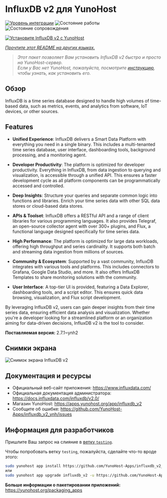 <!--
Важно: этот README был автоматически сгенерирован <https://github.com/YunoHost/apps/tree/master/tools/readme_generator>
Он НЕ ДОЛЖЕН редактироваться вручную.
-->

# InfluxDB v2 для YunoHost

[![Уровень интеграции](https://apps.yunohost.org/badge/integration/influxdb_v2)](https://ci-apps.yunohost.org/ci/apps/influxdb_v2/)
![Состояние работы](https://apps.yunohost.org/badge/state/influxdb_v2)
![Состояние сопровождения](https://apps.yunohost.org/badge/maintained/influxdb_v2)

[![Установите InfluxDB v2 с YunoHost](https://install-app.yunohost.org/install-with-yunohost.svg)](https://install-app.yunohost.org/?app=influxdb_v2)

*[Прочтите этот README на других языках.](./ALL_README.md)*

> *Этот пакет позволяет Вам установить InfluxDB v2 быстро и просто на YunoHost-сервер.*  
> *Если у Вас нет YunoHost, пожалуйста, посмотрите [инструкцию](https://yunohost.org/install), чтобы узнать, как установить его.*

## Обзор

InfluxDB is a time series database designed to handle high volumes of time-based data, such as metrics, events, and analytics from software, IoT devices, or other sources.

## Features

- **Unified Experience**: InfluxDB delivers a Smart Data Platform with everything you need in a single binary. This includes a multi-tenanted time series database, user interface, dashboarding tools, background processing, and a monitoring agent.

- **Developer Productivity**: The platform is optimized for developer productivity. Everything in InfluxDB, from data ingestion to querying and visualization, is accessible through a unified API. This ensures a faster development cycle as all platform components can be programmatically accessed and controlled.

- **Deep Insights**: Structure your queries and separate common logic into functions and libraries. Enrich your time series data with other SQL data stores or cloud-based data stores.

- **APIs & Toolset**: InfluxDB offers a RESTful API and a range of client libraries for various programming languages. It also provides Telegraf, an open-source collector agent with over 300+ plugins, and Flux, a functional language designed specifically for time series data.

- **High Performance**: The platform is optimized for large data workloads, offering high throughput and series cardinality. It supports both batch and streaming data ingestion from millions of sources.

- **Community & Ecosystem**: Supported by a vast community, InfluxDB integrates with various tools and platforms. This includes connectors to Grafana, Google Data Studio, and more. It also offers InfluxDB Templates to share monitoring solutions with the community.

- **User Interface**: A top-tier UI is provided, featuring a Data Explorer, dashboarding tools, and a script editor. This ensures quick data browsing, visualization, and Flux script development.

By leveraging InfluxDB v2, users can gain deeper insights from their time series data, ensuring efficient data analysis and visualization. Whether you're a developer looking for a streamlined platform or an organization aiming for data-driven decisions, InfluxDB v2 is the tool to consider.



**Поставляемая версия:** 2.7.1~ynh2

## Снимки экрана

![Снимок экрана InfluxDB v2](./doc/screenshots/influxdb_v2_data_explorer.png)

## Документация и ресурсы

- Официальный веб-сайт приложения: <https://www.influxdata.com/>
- Официальная документация администратора: <https://docs.influxdata.com/influxdb/v2.0/>
- Магазин YunoHost: <https://apps.yunohost.org/app/influxdb_v2>
- Сообщите об ошибке: <https://github.com/YunoHost-Apps/influxdb_v2_ynh/issues>

## Информация для разработчиков

Пришлите Ваш запрос на слияние в [ветку `testing`](https://github.com/YunoHost-Apps/influxdb_v2_ynh/tree/testing).

Чтобы попробовать ветку `testing`, пожалуйста, сделайте что-то вроде этого:

```bash
sudo yunohost app install https://github.com/YunoHost-Apps/influxdb_v2_ynh/tree/testing --debug
или
sudo yunohost app upgrade influxdb_v2 -u https://github.com/YunoHost-Apps/influxdb_v2_ynh/tree/testing --debug
```

**Больше информации о пакетировании приложений:** <https://yunohost.org/packaging_apps>
